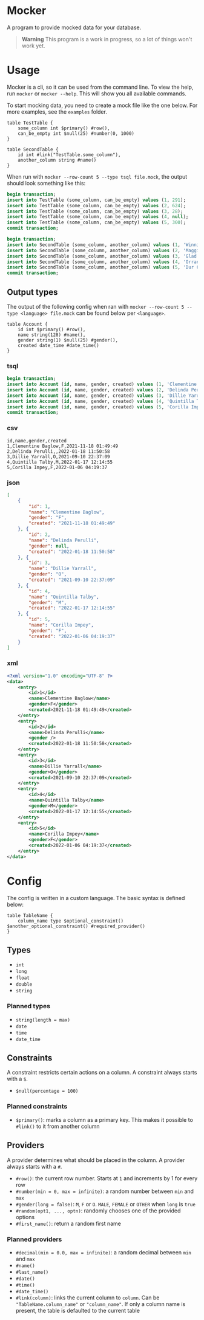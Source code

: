 # Mocker

A program to provide mocked data for your database.

> **Warning** This program is a work in progress, so a lot of things won't work yet.

# Usage

Mocker is a cli, so it can be used from the command line. To view the help, run `mocker` or `mocker --help`. This will show you all available commands.

To start mocking data, you need to create a mock file like the one below. For more examples, see the `examples` folder.

```mock
table TestTable {
	some_column int $primary() #row(),
	can_be_empty int $null(25) #number(0, 1000)
}

table SecondTable {
	id int #link("TestTable.some_column"),
	another_column string #name()
}
```

When run with `mocker --row-count 5 --type tsql file.mock`, the output should look something like this:

```sql
begin transaction;
insert into TestTable (some_column, can_be_empty) values (1, 291);
insert into TestTable (some_column, can_be_empty) values (2, 624);
insert into TestTable (some_column, can_be_empty) values (3, 28);
insert into TestTable (some_column, can_be_empty) values (4, null);
insert into TestTable (some_column, can_be_empty) values (5, 300);
commit transaction;

begin transaction;
insert into SecondTable (some_column, another_column) values (1, 'Winni Crinage');
insert into SecondTable (some_column, another_column) values (2, 'Maggie Sennett');
insert into SecondTable (some_column, another_column) values (3, 'Glad Barti');
insert into SecondTable (some_column, another_column) values (4, 'Orran O'' Markey');
insert into SecondTable (some_column, another_column) values (5, 'Dur Chittleburgh');
commit transaction;
```

## Output types

The output of the following config when ran with `mocker --row-count 5 --type <language> file.mock` can be found below per `<language>`.

```mock
table Account {
	id int $primary() #row(),
	name string(128) #name(),
	gender string(1) $null(25) #gender(),
	created date_time #date_time()
}
```

### tsql

```sql
begin transaction;
insert into Account (id, name, gender, created) values (1, 'Clementine Baglow', 'F', '2021-11-18 01:49:49');
insert into Account (id, name, gender, created) values (2, 'Delinda Perulli', null, '2022-01-18 11:50:58');
insert into Account (id, name, gender, created) values (3, 'Dillie Yarrall', 'O', '2021-09-10 22:37:09');
insert into Account (id, name, gender, created) values (4, 'Quintilla Talby', 'M', '2022-01-17 12:14:55');
insert into Account (id, name, gender, created) values (5, 'Corilla Impey', 'F', '2022-01-06 04:19:37');
commit transaction;
```

### csv

```csv
id,name,gender,created
1,Clementine Baglow,F,2021-11-18 01:49:49
2,Delinda Perulli,,2022-01-18 11:50:58
3,Dillie Yarrall,O,2021-09-10 22:37:09
4,Quintilla Talby,M,2022-01-17 12:14:55
5,Corilla Impey,F,2022-01-06 04:19:37
```

### json

```json
[
	{
		"id": 1,
		"name": "Clementine Baglow",
		"gender": "F",
		"created": "2021-11-18 01:49:49"
	}, {
		"id": 2,
		"name": "Delinda Perulli",
		"gender": null,
		"created": "2022-01-18 11:50:58"
	}, {
		"id": 3,
		"name": "Dillie Yarrall",
		"gender": "O",
		"created": "2021-09-10 22:37:09"
	}, {
		"id": 4,
		"name": "Quintilla Talby",
		"gender": "M",
		"created": "2022-01-17 12:14:55"
	}, {
		"id": 5,
		"name": "Corilla Impey",
		"gender": "F",
		"created": "2022-01-06 04:19:37"
	}
]
```

### xml

```xml
<?xml version="1.0" encoding="UTF-8" ?>
<data>
	<entry>
		<id>1</id>
		<name>Clementine Baglow</name>
		<gender>F</gender>
		<created>2021-11-18 01:49:49</created>
	</entry>
	<entry>
		<id>2</id>
		<name>Delinda Perulli</name>
		<gender />
		<created>2022-01-18 11:50:58</created>
	</entry>
	<entry>
		<id>3</id>
		<name>Dillie Yarrall</name>
		<gender>O</gender>
		<created>2021-09-10 22:37:09</created>
	</entry>
	<entry>
		<id>4</id>
		<name>Quintilla Talby</name>
		<gender>M</gender>
		<created>2022-01-17 12:14:55</created>
	</entry>
	<entry>
		<id>5</id>
		<name>Corilla Impey</name>
		<gender>F</gender>
		<created>2022-01-06 04:19:37</created>
	</entry>
</data>
```

# Config

The config is written in a custom language. The basic syntax is defined below:

```mock
table TableName {
	column_name type $optional_constraint() $another_optional_constraint() #required_provider()
}
```

## Types

- `int`
- `long`
- `float`
- `double`
- `string`

### Planned types

- `string(length = max)`
- `date`
- `time`
- `date_time`

## Constraints

A constraint restricts certain actions on a column. A constraint always starts with a `$`.

- `$null(percentage = 100)`

### Planned constraints

- `$primary()`: marks a column as a primary key. This makes it possible to `#link()` to it from another column

## Providers

A provider determines what should be placed in the column. A provider always starts with a `#`.

- `#row()`: the current row number. Starts at `1` and increments by 1 for every row
- `#number(min = 0, max = infinite)`: a random number between `min` and `max`
- `#gender(long = false)`: `M`, `F` or `O`. `MALE`, `FEMALE` or `OTHER` when `long` is `true`
- `#random(opt1, ..., optn)`: randomly chooses one of the provided options
- `#first_name()`: return a random first name

### Planned providers

- `#decimal(min = 0.0, max = infinite)`: a random decimal between `min` and `max`
- `#name()`
- `#last_name()`
- `#date()`
- `#time()`
- `#date_time()`
- `#link(column)`: links the current column to `column`. Can be `"TableName.column_name"` or `"column_name"`. If only a column name is present, the table is defaulted to the current table
